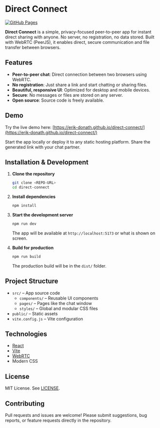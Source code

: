 # Direct Connect

[![GitHub Pages](https://img.shields.io/badge/demo-online-green)](https://erik-donath.github.io/direct-connect/)

**Direct Connect** is a simple, privacy-focused peer-to-peer app for instant direct sharing with anyone. No server, no registration, no data stored. Built with WebRTC (PeerJS), it enables direct, secure communication and file transfer between browsers.

## Features

- **Peer-to-peer chat**: Direct connection between two browsers using WebRTC.
- **No registration**: Just share a link and start chatting or sharing files.
- **Beautiful, responsive UI**: Optimized for desktop and mobile devices.
- **Secure**: No messages or files are stored on any server.
- **Open source**: Source code is freely available.

## Demo

Try the live demo here: [https://erik-donath.github.io/direct-connect/](https://erik-donath.github.io/direct-connect/)

Start the app locally or deploy it to any static hosting platform. Share the generated link with your chat partner.

## Installation & Development

1. **Clone the repository**
   ```bash
   git clone <REPO-URL>
   cd direct-connect
   ```
2. **Install dependencies**
   ```bash
   npm install
   ```
3. **Start the development server**
   ```bash
   npm run dev
   ```
   The app will be available at `http://localhost:5173` or what is shown on screen.

4. **Build for production**
   ```bash
   npm run build
   ```
   The production build will be in the `dist/` folder.

## Project Structure

- `src/` – App source code
  - `components/` – Reusable UI components
  - `pages/` – Pages like the chat window
  - `styles/` – Global and modular CSS files
- `public/` – Static assets
- `vite.config.js` – Vite configuration

## Technologies

- [React](https://react.dev/)
- [Vite](https://vitejs.dev/)
- [WebRTC](https://developer.mozilla.org/en-US/docs/Web/API/WebRTC_API)
- Modern CSS

## License

MIT License. See [LICENSE](./LICENSE).

## Contributing

Pull requests and issues are welcome! Please submit suggestions, bug reports, or feature requests directly in the repository.
